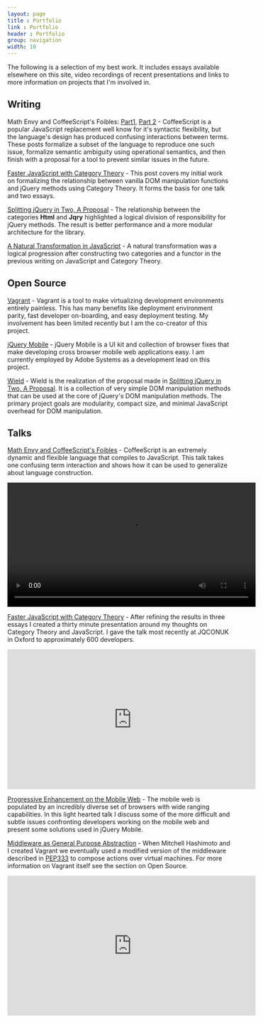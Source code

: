```yaml
---
layout: page
title : Portfolio
link : Portfolio
header : Portfolio
group: navigation
width: 10
---
```


The following is a selection of my best work. It includes essays available elsewhere on this site, video recordings of recent presentations and links to more information on projects that I'm involved in.

## Writing

Math Envy and CoffeeScript's Foibles: [Part1](/2012/11/27/math-envy-and-coffeescripts-foibles/), [Part 2](/2013/01/09/math-envy-and-coffeescripts-foibles-2/) - CoffeeScript is a popular JavaScript replacement well know for it's syntactic flexibility, but the language's design has produced confusing interactions between terms. These posts formalize a subset of the language to reproduce one such issue, formalize semantic ambiguity using operational semantics, and then finish with a proposal for a tool to prevent similar issues in the future.

[Faster JavaScript with Category Theory](/2012/02/09/faster-javascript-through-category-theory/) - This post covers my initial work on formalizing the relationship between vanilla DOM manipulation functions and jQuery methods using Category Theory. It forms the basis for one talk and two essays.

[Splitting jQuery in Two, A Proposal](/2012/07/19/splitting-jquery-in-two-a-proposal/) - The relationship between the categories <b>Html</b> and <b>Jqry</b> highlighted a logical division of responsibility for jQuery methods. The result is better performance and a more modular architecture for the library.

[A Natural Transformation in JavaScript](/2012/03/22/a-natural-transformation-in-javascript/) - A natural transformation was a logical progression after constructing two categories and a functor in the previous writing on JavaScript and Category Theory.

## Open Source

[Vagrant](http://vagrantup.com) - Vagrant is a tool to make virtualizing development environments entirely painless. This has many benefits like deployment environment parity, fast developer on-boarding, and easy deployment testing. My involvement has been limited recently but I am the co-creator of this project.

[jQuery Mobile](http://jquerymobile.com) - jQuery Mobile is a UI kit and collection of browser fixes that make developing cross browser mobile web applications easy. I am currently employed by Adobe Systems as a development lead on this project.

[Wield](https://github.com/johnbender/wield) - Wield is the realization of the proposal made in [Splitting jQuery in Two, A Proposal](/2012/07/19/splitting-jquery-in-two-a-proposal/). It is a collection of very simple DOM manipulation methods that can be used at the core of jQuery's DOM manipulation methods. The primary project goals are modularity, compact size, and minimal JavaScript overhead for DOM manipulation.

## Talks

[Math Envy and CoffeeScript's Foibles](/2013/07/19/presentation-math-envy-and-coffeescripts-foibles/) - CoffeeScript is an extremely dynamic and flexible language that compiles to JavaScript. This talk takes one confusing term interaction and shows how it can be used to generalize about language construction.

<video x-webkit-airplay="allow" src="http://wpc.0B0C.edgecastcdn.net/000B0C/carsons/events/2013/FILive2013/d3-r309-230pm-JB.mp4" controls width="560px"></video>

[Faster JavaScript with Category Theory](2013/08/29/presentation-faster-javascript-through-category-theory/) - After refining the results in three essays I created a thirty minute presentation around my thoughts on Category Theory and JavaScript. I gave the talk most recently at JQCONUK in Oxford to approximately 600 developers.

<iframe width="560" height="315" src="http://player.vimeo.com/video/71132093" frameborder="0" allowfullscreen></iframe>

[Progressive Enhancement on the Mobile Web](http://www.infoq.com/presentations/Mobile-Web-Development) - The mobile web is populated by an incredibly diverse set of browsers with wide ranging capabilities. In this light hearted talk I discuss some of the more difficult and subtle issues confronting developers working on the mobile web and present some solutions used in jQuery Mobile.

[Middleware as General Purpose Abstraction](/2012/04/28/middleware-as-a-general-purpose-abstraction/) - When Mitchell Hashimoto and I created Vagrant we eventually used a modified version of the middleware described in [PEP333](http://www.python.org/dev/peps/pep-0333/) to compose actions over virtual machines. For more information on Vagrant itself see the section on Open Source.

<iframe width="560" height="315" src="http://www.youtube.com/embed/fcNaiP5tea0" frameborder="0" allowfullscreen></iframe>
